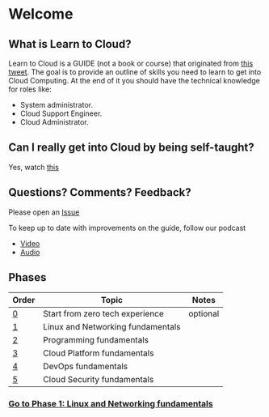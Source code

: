 # Welcome

## What is Learn to Cloud?

Learn to Cloud is a GUIDE (not a book or course) that originated from [this tweet](https://twitter.com/madebygps/status/1406258053427740672?lang=en). The goal is to provide an outline of skills you need to learn to get into Cloud Computing. At the end of it you should have the technical knowledge for roles like:

- System administrator.
- Cloud Support Engineer.
- Cloud Administrator.

## Can I really get into Cloud by being self-taught?

Yes, watch [this](https://youtu.be/kluKaLXJ2lg)

## Questions? Comments? Feedback?

Please open an [Issue](https://github.com/learntocloud/learn-to-cloud/issues)

To keep up to date with improvements on the guide, follow our podcast

- [Video](https://www.youtube.com/channel/UCbEDpkjQYiDn9XfssWGuyHQ)
- [Audio](https://podcast.learntocloud.guide/)

## Phases

| Order | Topic                           | Notes |
|-------|---------------------------------|-------------------|
| [0](phase0/README.md)  | Start from zero tech experience  | optional
| [1](phase1/README.md)  | Linux and Networking fundamentals|
| [2](phase2/README.md)  | Programming fundamentals |          |
| [3](phase3/README.md)  | Cloud Platform fundamentals|           |
| [4](phase4/README.md)  | DevOps fundamentals         |          |
| [5](phase5/README.md)  | Cloud Security fundamentals|         |

### [Go to Phase 1: Linux and Networking fundamentals](phase1/README.md)
